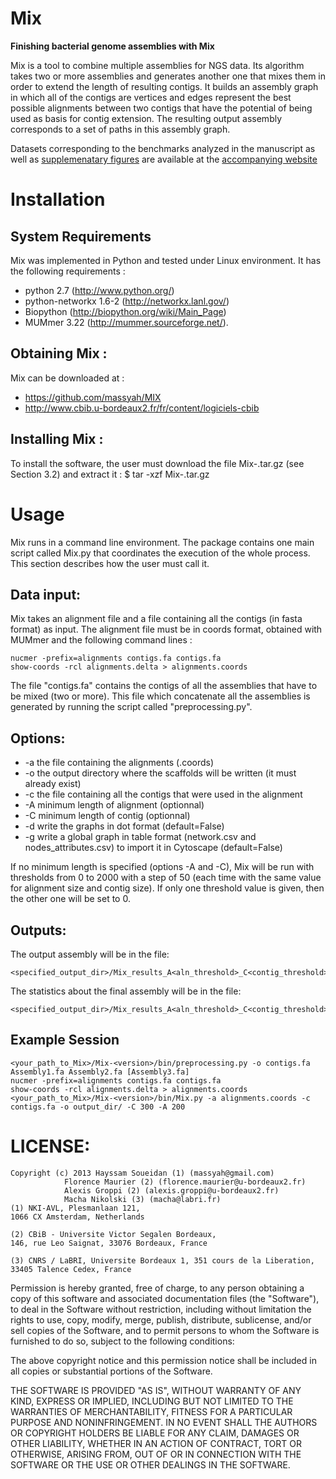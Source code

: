 Mix
===

**Finishing bacterial genome assemblies with Mix**



Mix is a tool to combine multiple assemblies for NGS data. Its algorithm takes two or more assemblies and generates another one that mixes them in order to extend the length of resulting contigs. 
It builds an assembly graph in which all of the contigs are vertices and edges represent the best possible alignments between two contigs that have the potential of being used as basis for contig extension.
The resulting output assembly corresponds to a set of paths in this assembly graph.

Datasets corresponding to the benchmarks analyzed in the manuscript as well as [supplemenatary figures](http://services.cbib.u-bordeaux2.fr/mix/RECOMBCG_supp_figures/) are available at the [accompanying website](http://services.cbib.u-bordeaux2.fr/mix/)


# Installation


## System Requirements
Mix was implemented in Python and tested under Linux environment. It has the following requirements :
* python 2.7 (http://www.python.org/)
* python-networkx 1.6-2 (http://networkx.lanl.gov/)
* Biopython (http://biopython.org/wiki/Main_Page)
* MUMmer 3.22 (http://mummer.sourceforge.net/).  
         
## Obtaining Mix :
Mix can be downloaded at :
* https://github.com/massyah/MIX
* http://www.cbib.u-bordeaux2.fr/fr/content/logiciels-cbib
	
## Installing Mix :
To install the software, the user must download the file Mix-<version>.tar.gz (see Section 3.2) and extract it :
   $ tar -xzf Mix-<version>.tar.gz

# Usage


Mix runs in a command line environment.
The package contains one main script called Mix.py that coordinates the execution of the whole process. 
This section describes how the user must call it.

## Data input:
Mix takes an alignment file and a file containing all the contigs (in fasta format) as input. 
The alignment file must be in coords format, obtained with MUMmer and the following command lines :

	nucmer -prefix=alignments contigs.fa contigs.fa
	show-coords -rcl alignments.delta > alignments.coords

The file "contigs.fa" contains the contigs of all the assemblies that have to be mixed (two or more).
This file which concatenate all the assemblies is generated by running the script called "preprocessing.py". 

## Options:
* -a	the file containing the alignments (.coords)
* -o	the output directory where the scaffolds will be written (it must already exist)
* -c	the file containing all the contigs that were used in the alignment
* -A	minimum length of alignment (optionnal)
* -C	minimum length of contig (optionnal)
* -d	write the graphs in dot format (default=False)
* -g	write a global graph in table format (network.csv and nodes_attributes.csv) to import it in Cytoscape (default=False)

If no minimum length is specified (options -A and -C), Mix will be run with thresholds from 0 to 2000 with a step of 50 (each time with the same value for alignment size and contig size). 
If only one threshold value is given, then the other one will be set to 0. 

## Outputs:
The output assembly will be in the file: 

    <specified_output_dir>/Mix_results_A<aln_threshold>_C<contig_threshold>/scaffolds.fa

The statistics about the final assembly will be in the file:

    <specified_output_dir>/Mix_results_A<aln_threshold>_C<contig_threshold>/stats_mix.txt

## Example Session

    <your_path_to_Mix>/Mix-<version>/bin/preprocessing.py -o contigs.fa Assembly1.fa Assembly2.fa [Assembly3.fa]
    nucmer -prefix=alignments contigs.fa contigs.fa
    show-coords -rcl alignments.delta > alignments.coords
    <your_path_to_Mix>/Mix-<version>/bin/Mix.py -a alignments.coords -c contigs.fa -o output_dir/ -C 300 -A 200 


# LICENSE: 

    Copyright (c) 2013 Hayssam Soueidan (1) (massyah@gmail.com) 
                Florence Maurier (2) (florence.maurier@u-bordeaux2.fr)
                Alexis Groppi (2) (alexis.groppi@u-bordeaux2.fr)
                Macha Nikolski (3) (macha@labri.fr)
    (1) NKI-AVL, Plesmanlaan 121,
    1066 CX Amsterdam, Netherlands
    
    (2) CBiB - Universite Victor Segalen Bordeaux,
    146, rue Leo Saignat, 33076 Bordeaux, France

    (3) CNRS / LaBRI, Universite Bordeaux 1, 351 cours de la Liberation,
    33405 Talence Cedex, France 

Permission is hereby granted, free of charge, to any person obtaining a copy of this software and associated documentation files (the "Software"), to deal in the Software without restriction, including without limitation the rights to use, copy, modify, merge, publish, distribute, sublicense, and/or sell copies of the Software, and to permit persons to whom the Software is furnished to do so, subject to the following conditions:

The above copyright notice and this permission notice shall be included in all copies or substantial portions of the Software.

THE SOFTWARE IS PROVIDED "AS IS", WITHOUT WARRANTY OF ANY KIND, EXPRESS OR IMPLIED, INCLUDING BUT NOT LIMITED TO THE WARRANTIES OF MERCHANTABILITY, FITNESS FOR A PARTICULAR PURPOSE AND NONINFRINGEMENT. IN NO EVENT SHALL THE AUTHORS OR COPYRIGHT HOLDERS BE LIABLE FOR ANY CLAIM, DAMAGES OR OTHER LIABILITY, WHETHER IN AN ACTION OF CONTRACT, TORT OR OTHERWISE, ARISING FROM, OUT OF OR IN CONNECTION WITH THE SOFTWARE OR THE USE OR OTHER DEALINGS IN THE SOFTWARE.

